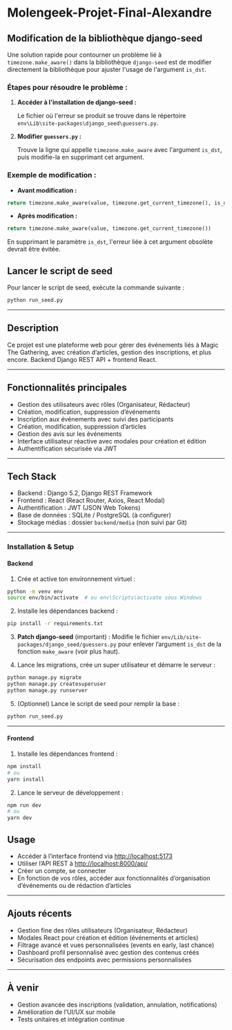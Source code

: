 # Molengeek-Projet-Final-Alexandre

## Modification de la bibliothèque django-seed

Une solution rapide pour contourner un problème lié à `timezone.make_aware()` dans la bibliothèque `django-seed` est de modifier directement la bibliothèque pour ajuster l'usage de l'argument `is_dst`.

### Étapes pour résoudre le problème :

1. **Accéder à l'installation de django-seed :**

   Le fichier où l'erreur se produit se trouve dans le répertoire `env\Lib\site-packages\django_seed\guessers.py`.

2. **Modifier `guessers.py` :**

   Trouve la ligne qui appelle `timezone.make_aware` avec l'argument `is_dst`, puis modifie-la en supprimant cet argument.

### Exemple de modification :

* **Avant modification :**

```python
return timezone.make_aware(value, timezone.get_current_timezone(), is_dst=False)
```

* **Après modification :**

```python
return timezone.make_aware(value, timezone.get_current_timezone())
```

En supprimant le paramètre `is_dst`, l'erreur liée à cet argument obsolète devrait être évitée.

## Lancer le script de seed

Pour lancer le script de seed, exécute la commande suivante :

```bash
python run_seed.py
```

---

## Description

Ce projet est une plateforme web pour gérer des événements liés à Magic The Gathering, avec création d’articles, gestion des inscriptions, et plus encore.
Backend Django REST API + frontend React.

---

## Fonctionnalités principales

* Gestion des utilisateurs avec rôles (Organisateur, Rédacteur)
* Création, modification, suppression d’événements
* Inscription aux événements avec suivi des participants
* Création, modification, suppression d’articles
* Gestion des avis sur les événements
* Interface utilisateur réactive avec modales pour création et édition
* Authentification sécurisée via JWT

---

## Tech Stack

* Backend : Django 5.2, Django REST Framework
* Frontend : React (React Router, Axios, React Modal)
* Authentification : JWT (JSON Web Tokens)
* Base de données : SQLite / PostgreSQL (à configurer)
* Stockage médias : dossier `backend/media` (non suivi par Git)

---

### Installation & Setup

#### Backend

1. Crée et active ton environnement virtuel :

```bash
python -m venv env
source env/bin/activate  # ou env\Scripts\activate sous Windows
```

2. Installe les dépendances backend :

```bash
pip install -r requirements.txt
```

3. **Patch django-seed** (important) :
   Modifie le fichier `env/Lib/site-packages/django_seed/guessers.py` pour enlever l’argument `is_dst` de la fonction `make_aware` (voir plus haut).

4. Lance les migrations, crée un super utilisateur et démarre le serveur :

```bash
python manage.py migrate
python manage.py createsuperuser
python manage.py runserver
```

5. (Optionnel) Lance le script de seed pour remplir la base :

```bash
python run_seed.py
```

---

#### Frontend

1. Installe les dépendances frontend :

```bash
npm install
# ou
yarn install
```

2. Lance le serveur de développement :

```bash
npm run dev
# ou
yarn dev
```

## Usage

* Accéder à l’interface frontend via [http://localhost:5173](http://localhost:5173)
* Utiliser l’API REST à [http://localhost:8000/api/](http://localhost:8000/api/)
* Créer un compte, se connecter
* En fonction de vos rôles, accéder aux fonctionnalités d’organisation d’événements ou de rédaction d’articles

---

## Ajouts récents

* Gestion fine des rôles utilisateurs (Organisateur, Rédacteur)
* Modales React pour création et édition (événements et articles)
* Filtrage avancé et vues personnalisées (events en early, last chance)
* Dashboard profil personnalisé avec gestion des contenus créés
* Sécurisation des endpoints avec permissions personnalisées

---

## À venir

* Gestion avancée des inscriptions (validation, annulation, notifications)
* Amélioration de l’UI/UX sur mobile
* Tests unitaires et intégration continue




